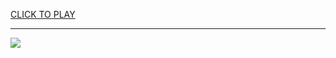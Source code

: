 
<a href="https://premium76.site?title=.io_games&ref=13M">CLICK TO PLAY</a></h3>
<hr>

<a href="https://premium76.site?title=.io_games&ref=13M"><img src="https://clearcache.store/games.png"></a>


